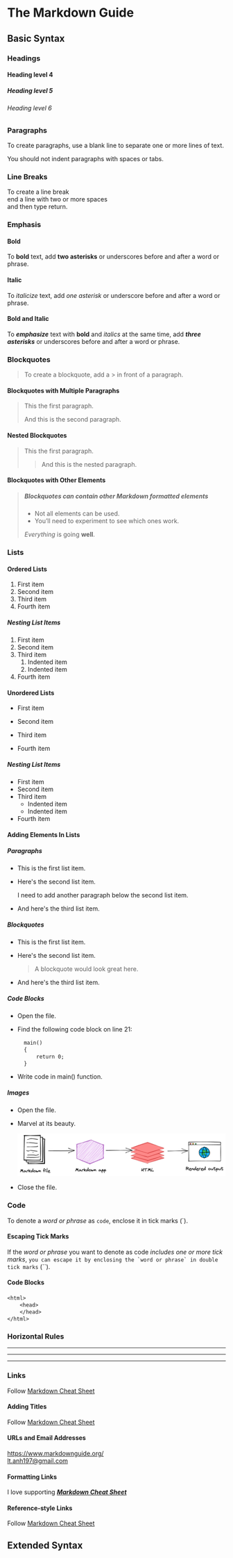 The Markdown Guide
===
Basic Syntax
---
### Headings
#### Heading level 4
##### Heading level 5
###### Heading level 6
### Paragraphs
To create paragraphs, use a blank line to separate one or more lines of text.

You should not indent paragraphs with spaces or tabs.
### Line Breaks
To create a line break  
end a line with two or more spaces  
and then type return.
### Emphasis
#### Bold
To **bold** text, add **two asterisks** or underscores before and after a word or phrase.
#### Italic
To *italicize* text, add *one asterisk* or underscore before and after a word or phrase.
#### Bold and Italic
To ***emphasize*** text with **bold** and *italics* at the same time, add ***three asterisks*** or underscores before and after a word or phrase.
### Blockquotes
> To create a blockquote, add a > in front of a paragraph.
#### Blockquotes with Multiple Paragraphs
> This the first paragraph.
>
> And this is the second paragraph.
#### Nested Blockquotes
> This the first paragraph.
>
>> And this is the nested paragraph.
#### Blockquotes with Other Elements
> ##### Blockquotes can contain other Markdown formatted elements
>
> - Not all elements can be used.
> - You’ll need to experiment to see which ones work.
>
> *Everything* is going **well**.
### Lists
#### Ordered Lists
1. First item
4. Second item
2. Third item
3. Fourth item
##### Nesting List Items
1. First item
1. Second item
1. Third item
    1. Indented item
    1. Indented item
1. Fourth item
#### Unordered Lists
- First item
+ Second item
* Third item
- Fourth item
##### Nesting List Items
- First item
- Second item
- Third item
    - Indented item
    - Indented item
- Fourth item
#### Adding Elements In Lists
##### Paragraphs
- This is the first list item.
- Here's the second list item.
  
    I need to add another paragraph below the second list item.

- And here's the third list item.
##### Blockquotes
- This is the first list item.
- Here's the second list item.

    > A blockquote would look great here.

- And here's the third list item.
##### Code Blocks
- Open the file.
- Find the following code block on line 21:

        main()
        {
            return 0;
        }

- Write code in main() function.
##### Images
- Open the file.
- Marvel at its beauty.
  
    ![Markdown flowchart](/markdown-flowchart.png)

- Close the file.
### Code
To denote a *word or phrase* as `code`, enclose it in tick marks (`).
#### Escaping Tick Marks
If the *word or phrase* you want to denote as code *includes one or more tick marks*,
``you can escape it by enclosing the `word or phrase` in double tick marks`` (``).
#### Code Blocks
    <html>
        <head>
        </head>
    </html>
### Horizontal Rules
***
---
___
### Links
Follow [Markdown Cheat Sheet](https://www.markdownguide.org/cheat-sheet/)
#### Adding Titles
Follow [Markdown Cheat Sheet](https://www.markdownguide.org/cheat-sheet/ "A quick reference to the Markdown syntax!")
#### URLs and Email Addresses
<https://www.markdownguide.org/>  
<lt.anh197@gmail.com>
#### Formatting Links
I love supporting ***[Markdown Cheat Sheet](https://www.markdownguide.org/cheat-sheet/)***
#### Reference-style Links
Follow [Markdown Cheat Sheet][label-1]
## Extended Syntax

[label-1]: <https://www.markdownguide.org/cheat-sheet/> "A quick reference to the Markdown syntax!"

